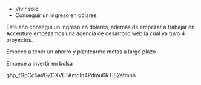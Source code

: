 - Vivir solo
- Conseguir un ingreso en dólares

Este año conseguí un ingreso en dólares, además de empezar a trabajar en Accenture empezamos una agencia de desarrollo web la cual ya tuvo 4 proyectos.

Empecé a tener un ahorro y plantearme metas a largo plazo

Empecé a invertir en bolsa

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